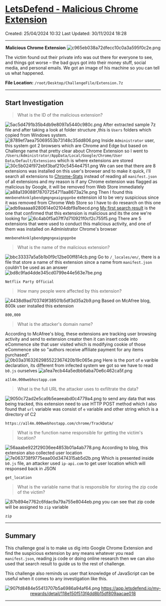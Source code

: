 # [LetsDefend - Malicious Chrome Extension](https://app.letsdefend.io/challenge/malicious-chrome-extension)
Created: 25/04/2024 10:32
Last Updated: 30/11/2024 18:28
* * *
<div align=center>

**Malicious Chrome Extension**
![c965eb038a72dfecc10c0a3a595f0c2e.png](/_resources/c965eb038a72dfecc10c0a3a595f0c2e.png)
</div>
The victim found out their private info was out there for everyone to see, and things got worse – the bad guys got into their money stuff, social media, and personal emails. We got an image of his machine so you can tell us what happened.

**File Location:** `/root/Desktop/ChallengeFile/Extension.7z`
* * *
## Start Investigation
> What is the ID of the malicious extension?

![5ac5d4791b35b4db9e8097a5440c980c.png](/_resources/5ac5d4791b35b4db9e8097a5440c980c.png)
After extracted sample 7z file and after taking a look at folder structure ,this is `Users` folders which copied from Windows system.
![8789ef7aea75069553b73148c35dd806.png](/_resources/8789ef7aea75069553b73148c35dd806.png)
Inside `Administrator` user, this system got 2 browsers which are Chrome and Edge but based on Challenge name that pretty clear about Chrome Extension so I went to `/Users/Administrator/AppData/Local/Google/Chrome/User Data/Default/Extensions` which is where extensions are stored
![30c5b024f972ebf3baf210c5454e4751.png](/_resources/30c5b024f972ebf3baf210c5454e4751.png)
We can see that there are 8 extensions was installed on this user's browser and to make it quick, i'll search all extensions to [Chrome-Stats](https://chrome-stats.com/) instead of reading all `manifest.json` of all extensions and my reason is if any Chrome extension was flagged as malicious by Google, it will be removed from Web Store immediately
![a88a139088f78707254711aa8673a21e.png](/_resources/a88a139088f78707254711aa8673a21e.png)
Then I found this `mmnbenehknklpbendgmgngeaignppnbe` extension id to be very suspicious since it was removed from Chrome Web Store so I have to do research on this one
![adb9aaaaa9280614e02104dbf9a1becd.png](/_resources/adb9aaaaa9280614e02104dbf9a1becd.png)
[My first search result](https://www.mcafee.com/blogs/other-blogs/mcafee-labs/malicious-cookie-stuffing-chrome-extensions-with-1-4-million-users/) is the one that confirmed that this extension is malicious and its the one we're looking for
![6c4ab0f5a07ff7d710921f0cf2c755f5.png](/_resources/6c4ab0f5a07ff7d710921f0cf2c755f5.png)
There are 5 extensions that were used to conduct this malicious activity, and one of them was installed on Administrator Chrome's browser
```
mmnbenehknklpbendgmgngeaignppnbe
```

> What is the name of the malicious extension?

![bbc33337a5a5b1b0f9c12be00ff814cb.png](/_resources/bbc33337a5a5b1b0f9c12be00ff814cb.png)
Go to `/_locales/en/`, there is a file that store a name of this extension since a name from `manifest.json` couldn't be used as an answer
![bd8c9fad4dde345cd0799e44e563e7be.png](/_resources/bd8c9fad4dde345cd0799e44e563e7be.png)
```
Netflix Party Official
```

> How many people were affected by this extension?

![4438d9ad703749f38501b5df3d35a2b9.png](/_resources/4438d9ad703749f38501b5df3d35a2b9.png)
Based on McAfree blog, 800k user installed this extension
```
800,000
```

> What is the attacker's domain name?

According to McAfree's blog, these extensions are tracking user browsing activity and send to extension creator then it can insert code into eCommence site that user visited which is modifying cookie of those eCommence site so "authors receive affiliate payment for any items purchased".    
![0b03a3163262985522367420b19c065e.png](/_resources/0b03a3163262985522367420b19c065e.png)
Here is the port of `e` varible declaration, its different from infected system we got so we have to read `b0.js` ourselves
![a1ea7ecb44a5edbb6aba70e6c462ca5f.png](/_resources/a1ea7ecb44a5edbb6aba70e6c462ca5f.png)
```
a1l4m.000webhostapp.com
```

> What is the full URL the attacker uses to exfiltrate the data?

![9050c72ad2e5ca9b5eaeeabd0c4779a4.png](/_resources/9050c72ad2e5ca9b5eaeeabd0c4779a4.png)
to send any data that was being tracked, this extension need to use HTTP POST method which I also found that `url` variable was consist of `e` variable and other string which is a directory of C2 
```
https://a1l4m.000webhostapp.com/chrome/TrackData/
```

> What is the function name responsible for getting the victim's location?

![56aaabe922f29036ee4853b01a4ab778.png](/_resources/56aaabe922f29036ee4853b01a4ab778.png)
According to blog, this extension also collected user location
![7e063738f9775eaa00d3474315ab5d2b.png](/_resources/7e063738f9775eaa00d3474315ab5d2b.png)
Which is presented inside `b0.js` file, an attacker used `ip-api.com` to get user location which will responsed back in JSON
```
get_location
```

> What is the variable name that is responsible for storing the zip code of the victim?

![87b894e7762c6fdac9a79a755e8044eb.png](/_resources/87b894e7762c6fdac9a79a755e8044eb.png)
you can see that zip code will be assigned to `zip` variable
```
zip
```

* * *
## Summary

This challenge goal is to make us dig into Google Chrome Extension and find the suspicious extension by any means whatever you read `manifest.json`, reading js code or doing online research then we can also used that search result to guide us to the rest of challenge.

This challenge also reminds us user that knowledge of JavaScript can be useful when it comes to any investigation like this.
<div align=center>

![907fd8484e55413707b5a6986a94af64.png](/_resources/907fd8484e55413707b5a6986a94af64.png)
https://app.letsdefend.io/my-rewards/detail/118e150f513f4dd8b15df809aacae018
</div>

* * *
